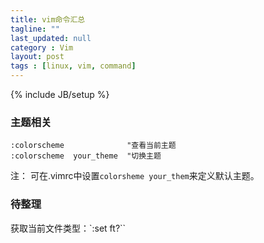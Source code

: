```yaml
---
title: vim命令汇总
tagline: ""
last_updated: null
category : Vim
layout: post
tags : [linux, vim, command]
---
```

{% include JB/setup %}


<!-- more -->


### 主题相关

```
:colorscheme              "查看当前主题
:colorscheme  your_theme  "切换主题

```

注： 可在.vimrc中设置`colorsheme your_them`来定义默认主题。


### 待整理

获取当前文件类型：`:set ft?``
